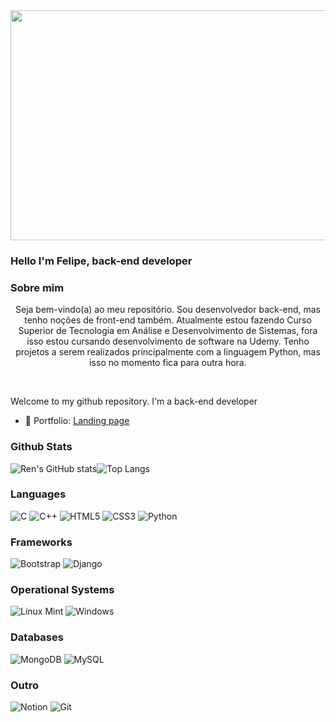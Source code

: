 <img style="align-items: center;" width=908px height=368px src="https://i.imgur.com/qcdRBzu.png">

### Hello I'm Felipe, back-end developer

<h3>Sobre mim</h3>
<p style="text-align: center;">Seja bem-vindo(a) ao meu repositório. Sou desenvolvedor back-end, mas tenho noções de front-end também. Atualmente estou fazendo Curso Superior de Tecnologia em Análise e Desenvolvimento de Sistemas, fora isso estou cursando desenvolvimento de software na Udemy. Tenho projetos a serem realizados principalmente com a linguagem Python, mas isso no momento fica para outra hora.</p>
<br>

Welcome to my github repository. I'm a back-end developer
- 🚀 Portfolio: <a style="text-align: center;" href="https://rendeviluke.netlify.app" target="_blank">Landing page</a>



<h3>Github Stats</h3>

![Ren's GitHub stats](https://github-readme-stats.vercel.app/api?username=rendeviluke&show_icons=true&theme=rose_pine&hide=contribs,prs)![Top Langs](https://github-readme-stats.vercel.app/api/top-langs/?username=rendeviluke&layout=compact&theme=rose_pine)


<h3>Languages</h3>

![C](https://img.shields.io/badge/c-%2300599C.svg?style=for-the-badge&logo=c&logoColor=white)
![C++](https://img.shields.io/badge/c++-%2300599C.svg?style=for-the-badge&logo=c%2B%2B&logoColor=white)
![HTML5](https://img.shields.io/badge/html5-%23E34F26.svg?style=for-the-badge&logo=html5&logoColor=white)
![CSS3](https://img.shields.io/badge/css3-%231572B6.svg?style=for-the-badge&logo=css3&logoColor=white)
![Python](https://img.shields.io/badge/python-3670A0?style=for-the-badge&logo=python&logoColor=ffdd54)

<h3>Frameworks</h3>

![Bootstrap](https://img.shields.io/badge/bootstrap-%23563D7C.svg?style=for-the-badge&logo=bootstrap&logoColor=white)
![Django](https://img.shields.io/badge/django-%23092E20.svg?style=for-the-badge&logo=django&logoColor=white)

<h3>Operational Systems</h3>

![Linux Mint](https://img.shields.io/badge/Linux%20Mint-87CF3E?style=for-the-badge&logo=Linux%20Mint&logoColor=white)
![Windows](https://img.shields.io/badge/Windows-0078D6?style=for-the-badge&logo=windows&logoColor=white)

<h3>Databases</h3>

![MongoDB](https://img.shields.io/badge/MongoDB-%234ea94b.svg?style=for-the-badge&logo=mongodb&logoColor=white)
![MySQL](https://img.shields.io/badge/mysql-%2300f.svg?style=for-the-badge&logo=mysql&logoColor=white)

<h3>Outro</h3>

![Notion](https://img.shields.io/badge/Notion-%23000000.svg?style=for-the-badge&logo=notion&logoColor=white)
![Git](https://img.shields.io/badge/git-%23F05033.svg?style=for-the-badge&logo=git&logoColor=white)

